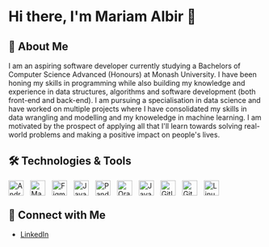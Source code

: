 # Hi there, I'm Mariam Albir 👋

## 🚀 About Me
I am an aspiring software developer currently studying a Bachelors of Computer Science Advanced (Honours) at Monash University. I have been honing my skills in programming while also building my knowledge and experience in data structures, algorithms and software development (both front-end and back-end). I am pursuing a specialisation in data science and have worked on multiple projects where I have consolidated my skills in data wrangling and modelling and my knoweledge in machine learning. I am motivated by the prospect of applying all that I'll learn towards solving real-world problems and making a positive impact on people's lives. 

## 🛠️ Technologies & Tools

<img align="left" alt="Android Studio" width="30px" style="padding-right:10px;" src="https://cdn.jsdelivr.net/gh/devicons/devicon/icons/androidstudio/androidstudio-original.svg" />

<img align="left" alt="Maya" width="30px" style="padding-right:10px;" src="https://cdn.jsdelivr.net/gh/devicons/devicon/icons/maya/maya-original.svg" />

<img align="left" alt="Figma" width="30px" style="padding-right:10px;" src="https://cdn.jsdelivr.net/gh/devicons/devicon/icons/figma/figma-original.svg" />

<img align="left" alt="Java" width="30px" style="padding-right:10px;" src="https://cdn.jsdelivr.net/gh/devicons/devicon/icons/python/python-original.svg" />

<img align="left" alt="Pandas" width="30px" style="padding-right:10px;" src="https://cdn.jsdelivr.net/gh/devicons/devicon/icons/pandas/pandas-original.svg" />
  
<img align="left" alt="Oracle" width="30px" style="padding-right:10px;" src="https://cdn.jsdelivr.net/gh/devicons/devicon/icons/oracle/oracle-original.svg" />
          
<img align="left" alt="Java" width="30px" style="padding-right:10px;" src="https://cdn.jsdelivr.net/gh/devicons/devicon/icons/java/java-original.svg" />

<img align="left" alt="Gitlab" width="30px" style="padding-right:10px;" src="https://cdn.jsdelivr.net/gh/devicons/devicon/icons/gitlab/gitlab-original.svg" />
          
<img align="left" alt="Github" width="30px" style="padding-right:10px;" src="https://cdn.jsdelivr.net/gh/devicons/devicon/icons/github/github-original.svg" />

<img align="left" alt="Linux" width="30px" style="padding-right:10px;" src="https://cdn.jsdelivr.net/gh/devicons/devicon/icons/linux/linux-original.svg" />



<br />

#
## 🤝 Connect with Me
- [LinkedIn](https://www.linkedin.com/in/mariamalbir)


